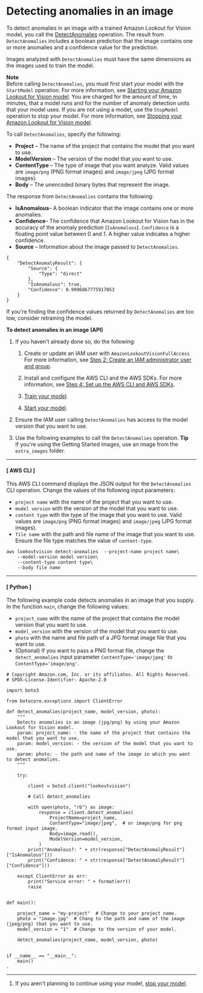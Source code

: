 # Detecting anomalies in an image<a name="inference-detect-anomalies"></a>

To detect anomalies in an image with a trained Amazon Lookout for Vision model, you call the [DetectAnomalies](https://docs.aws.amazon.com/lookout-for-vision/latest/APIReference/API_DetectAnomalies) operation\. The result from `DetectAnomalies` includes a boolean prediction that the image contains one or more anomalies and a confidence value for the prediction\. 

Images analyzed with `DetectAnomalies` must have the same dimensions as the images used to train the model\.

**Note**  
Before calling `DetectAnomalies`, you must first start your model with the `StartModel` operation\. For more information, see [Starting your Amazon Lookout for Vision model](run-start-model.md)\. You are charged for the amount of time, in minutes, that a model runs and for the number of anomaly detection units that your model uses\. If you are not using a model, use the `StopModel` operation to stop your model\. For more information, see [Stopping your Amazon Lookout for Vision model](run-stop-model.md)\.

To call `DetectAnomalies`, specify the following:
+ **Project** – The name of the project that contains the model that you want to use\.
+ **ModelVersion** – The version of the model that you want to use\.
+ **ContentType** – The type of image that you want analyze\. Valid values are `image/png` \(PNG format images\) and `image/jpeg` \(JPG format images\)\. 
+ **Body** – The unencoded binary bytes that represent the image\.

The response from `DetectAnomalies` contains the following: 
+ **IsAnomalous**– A boolean indicator that the image contains one or more anomalies\.
+ **Confidence**– The confidence that Amazon Lookout for Vision has in the accuracy of the anomaly prediction \(`IsAnomalous`\)\. `Confidence` is a floating point value between 0 and 1\. A higher value indicates a higher confidence\.
+ **Source** – Information about the image passed to `DetectAnomalies`\.

```
{
    "DetectAnomalyResult": {
        "Source": {
            "Type": "direct"
        },
        "IsAnomalous": true,
        "Confidence": 0.9996867775917053
    }
}
```

If you're finding the confidence values returned by `DetectAnomalies` are too low, consider retraining the model\.  

**To detect anomalies in an image \(API\)**

1. If you haven't already done so, do the following:

   1. Create or update an IAM user with `AmazonLookoutVisionFullAccess` For more information, see [Step 2: Create an IAM administrator user and group](su-account-user.md)\.

   1. Install and configure the AWS CLI and the AWS SDKs\. For more information, see [Step 4: Set up the AWS CLI and AWS SDKs](su-awscli-sdk.md)\.

   1. [Train your model](model.md)\.

   1. [Start your model](run-start-model.md)\.

1. Ensure the IAM user calling `DetectAnomalies` has access to the model version that you want to use\. 

1. Use the following examples to call the `DetectAnomalies` operation\.
**Tip**  
If you're using the Getting Started images, use an image from the `extra_images` folder\.

------
#### [ AWS CLI ]

   This AWS CLI command displays the JSON output for the `DetectAnomalies` CLI operation\. Change the values of the following input parameters: 
   + `project name` with the name of the project that you want to use\. 
   + `model version` with the version of the model that you want to use\.
   + `content type` with the type of the image that you want to use\. Valid values are `image/png` \(PNG format images\) and `image/jpeg` \(JPG format images\)\. 
   + `file name` with the path and file name of the image that you want to use\. Ensure the file type matches the value of `content-type`\. 

   ```
   aws lookoutvision detect-anomalies  --project-name project name\
       --model-version model version\
       --content-type content type\
       --body file name
   ```

------
#### [ Python ]

   The following example code detects anomalies in an image that you supply\. In the function `main`, change the following values: 
   + `project_name` with the name of the project that contains the model version that you want to use\. 
   + `model_version` with the version of the model that you want to use\. 
   + `photo` with the name and file path of a JPG format image file that you want to use\.
   + \(Optional\) If you want to pass a PNG format file, change the `detect_anomalies` input parameter `ContentType='image/jpeg'` to `ContentType='image/png'`\. 

   ```
   # Copyright Amazon.com, Inc. or its affiliates. All Rights Reserved.
   # SPDX-License-Identifier: Apache-2.0
   
   import boto3
   
   from botocore.exceptions import ClientError
   
   def detect_anomalies(project_name, model_version, photo):
       """
       Detects anomalies in an image (jpg/png) by using your Amazon Lookout for Vision model.
       param: project_name: - the name of the project that contains the model that you want to use.
       param: model_version: - the version of the model that you want to use.
       param: photo: - the path and name of the image in which you want to detect anomalies.
       """
   
       try:
   
           client = boto3.client("lookoutvision")
   
           # Call detect_anomalies
   
           with open(photo, "rb") as image:
               response = client.detect_anomalies(
                   ProjectName=project_name,
                   ContentType="image/jpeg",  # or image/png for png format input image.
                   Body=image.read(),
                   ModelVersion=model_version,
               )
           print("Anomalous?: " + str(response["DetectAnomalyResult"]["IsAnomalous"]))
           print("Confidence: " + str(response["DetectAnomalyResult"]["Confidence"]))
   
       except ClientError as err:
           print("Service error: " + format(err))
           raise
   
   
   def main():
   
       project_name = "my-project"  # Change to your project name.
       photo = "image.jpg"  # Chang to the path and name of the image (jpeg/png) that you want to use.
       model_version = "1"  # Change to the version of your model.
   
       detect_anomalies(project_name, model_version, photo)
   
   
   if __name__ == "__main__":
       main()
   .
   ```

------

1. If you aren't planning to continue using your model, [stop your model](run-stop-model.md)\. 
